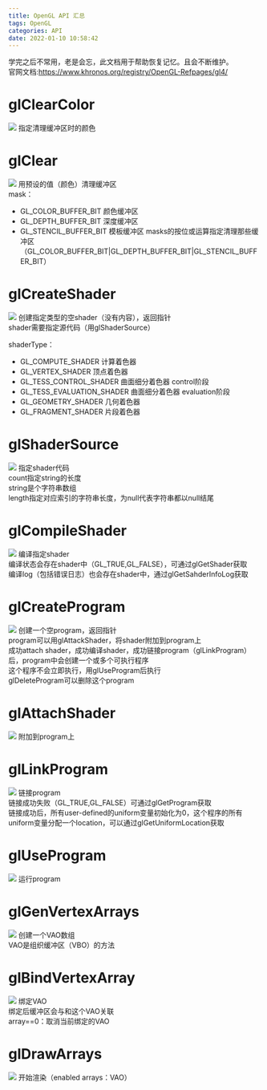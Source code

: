 ```yaml
---
title: OpenGL API 汇总
tags: OpenGL
categories: API
date: 2022-01-10 10:58:42
---
```

学完之后不常用，老是会忘，此文档用于帮助恢复记忆。且会不断维护。  
官网文档:<https://www.khronos.org/registry/OpenGL-Refpages/gl4/>

# glClearColor 
![](https://pic.imgdb.cn/item/61dbcf872ab3f51d918cf948.png)
指定清理缓冲区时的颜色

# glClear
![](https://pic.imgdb.cn/item/61dbd02b2ab3f51d918d7f4d.png)
用预设的值（颜色）清理缓冲区  
mask：
* GL_COLOR_BUFFER_BIT 颜色缓冲区
* GL_DEPTH_BUFFER_BIT 深度缓冲区
* GL_STENCIL_BUFFER_BIT 模板缓冲区
masks的按位或运算指定清理那些缓冲区（GL_COLOR_BUFFER_BIT|GL_DEPTH_BUFFER_BIT|GL_STENCIL_BUFFER_BIT）

# glCreateShader
![](https://pic.imgdb.cn/item/61dbd2c22ab3f51d918fba41.png)
创建指定类型的空shader（没有内容），返回指针  
shader需要指定源代码（用glShaderSource）  

shaderType：
* GL_COMPUTE_SHADER 计算着色器
* GL_VERTEX_SHADER 顶点着色器
* GL_TESS_CONTROL_SHADER 曲面细分着色器 control阶段
* GL_TESS_EVALUATION_SHADER 曲面细分着色器 evaluation阶段
* GL_GEOMETRY_SHADER 几何着色器
* GL_FRAGMENT_SHADER 片段着色器

# glShaderSource
![](https://pic.imgdb.cn/item/61dbd5772ab3f51d9191c76a.png)
指定shader代码  
count指定string的长度  
string是个字符串数组  
length指定对应索引的字符串长度，为null代表字符串都以null结尾

# glCompileShader
![](https://pic.imgdb.cn/item/61dbdd1a2ab3f51d9197d5ce.png)
编译指定shader  
编译状态会存在shader中（GL_TRUE,GL_FALSE），可通过glGetShader获取  
编译log（包括错误日志）也会存在shader中，通过glGetSahderInfoLog获取  

# glCreateProgram
![](https://pic.imgdb.cn/item/61dbdd412ab3f51d9197faa1.png)
创建一个空program，返回指针  
program可以用glAttackShader，将shader附加到program上  
成功attach shader，成功编译shader，成功链接program（glLinkProgram）后，program中会创建一个或多个可执行程序  
这个程序不会立即执行，用glUseProgram后执行  
glDeleteProgram可以删除这个program  

# glAttachShader
![](https://pic.imgdb.cn/item/61dbdd5d2ab3f51d91980ffc.png)
附加到program上

# glLinkProgram
![](https://pic.imgdb.cn/item/61dbe11f2ab3f51d919bb61f.png)
链接program  
链接成功失败（GL_TRUE,GL_FALSE）可通过glGetProgram获取  
链接成功后，所有user-defined的uniform变量初始化为0，这个程序的所有uniform变量分配一个location，可以通过glGetUniformLocation获取  

# glUseProgram
![](https://pic.imgdb.cn/item/61dbe1562ab3f51d919be72e.png)
运行program

# glGenVertexArrays
![](https://pic.imgdb.cn/item/61dbe1c32ab3f51d919c4df4.png)
创建一个VAO数组  
VAO是组织缓冲区（VBO）的方法

# glBindVertexArray
![](https://pic.imgdb.cn/item/61dbf5db2ab3f51d91afafcb.png)
绑定VAO  
绑定后缓冲区会与和这个VAO关联  
array==0：取消当前绑定的VAO

# glDrawArrays
![](https://pic.imgdb.cn/item/61dbf2672ab3f51d91abcdce.png)
开始渲染（enabled arrays：VAO）  
